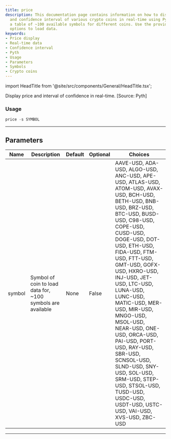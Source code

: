 ```yaml
---
title: price
description: This documentation page contains information on how to display the price
  and confidence interval of various crypto coins in real-time using Pyth. It features
  a table of ~100 available symbols for different coins. Use the provided command
  options to load data.
keywords:
- Price display
- Real-time data
- Confidence interval
- Pyth
- Usage
- Parameters
- Symbols
- Crypto coins
---
```


import HeadTitle from '@site/src/components/General/HeadTitle.tsx';

<HeadTitle title="price - Crypto - Reference | OpenBB Terminal Docs" />

Display price and interval of confidence in real-time. [Source: Pyth]

### Usage

```python
price -s SYMBOL
```

---

## Parameters

| Name | Description | Default | Optional | Choices |
| ---- | ----------- | ------- | -------- | ------- |
| symbol | Symbol of coin to load data for, ~100 symbols are available | None | False | AAVE-USD, ADA-USD, ALGO-USD, ANC-USD, APE-USD, ATLAS-USD, ATOM-USD, AVAX-USD, BCH-USD, BETH-USD, BNB-USD, BRZ-USD, BTC-USD, BUSD-USD, C98-USD, COPE-USD, CUSD-USD, DOGE-USD, DOT-USD, ETH-USD, FIDA-USD, FTM-USD, FTT-USD, GMT-USD, GOFX-USD, HXRO-USD, INJ-USD, JET-USD, LTC-USD, LUNA-USD, LUNC-USD, MATIC-USD, MER-USD, MIR-USD, MNGO-USD, MSOL-USD, NEAR-USD, ONE-USD, ORCA-USD, PAI-USD, PORT-USD, RAY-USD, SBR-USD, SCNSOL-USD, SLND-USD, SNY-USD, SOL-USD, SRM-USD, STEP-USD, STSOL-USD, TUSD-USD, USDC-USD, USDT-USD, USTC-USD, VAI-USD, XVS-USD, ZBC-USD |

---
